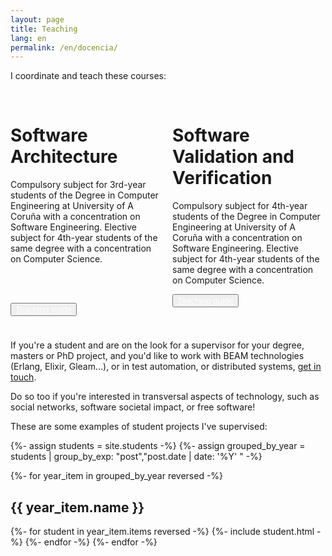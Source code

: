 ```yaml
---
layout: page
title: Teaching
lang: en
permalink: /en/docencia/
---
```


I coordinate and teach these courses:
<div style="columns: 2 200px;">
<div class="card">
  <div class="card__text" style="text-size: small;">
    <br/>
    <h1>Software Architecture</h1>
    <p>Compulsory subject for 3rd-year students of the Degree in Computer Engineering at University of A Coruña with a concentration on Software Engineering. Elective subject for 4th-year students of the same degree with a concentration on Computer Science.</p>
    <br/><br/>
    <p><button><a href="https://www.udc.es/en/cufie/GD/consulta-guias-docentes/" style="color: white;">Teaching guide</a></button></p>
  </div>
</div>
<div class="card">
  <div class="card__text" style="text-size: small;">
    <br/>
    <h1>Software Validation and Verification</h1>
    <p>Compulsory subject for 4th-year students of the Degree in Computer Engineering at University of A Coruña with a concentration on Software Engineering. Elective subject for 4th-year students of the same degree with a concentration on Computer Science.</p>
    <p><button><a href="https://www.udc.es/en/cufie/GD/consulta-guias-docentes/" style="color: white;">Teaching guide</a></button></p>
  </div>
</div>
</div>
<br/>

If you're a student and are on the look for a supervisor for your degree, masters or PhD project, and you'd like to work with BEAM technologies (Erlang, Elixir, Gleam...), or in test automation, or distributed systems, <a href="mailto:lcastro@udc.gal">get in touch</a>.

Do so too if you're interested in transversal aspects of technology, such as social networks, software societal impact, or free software!

These are some examples of student projects I've supervised:

{%- assign students = site.students -%}
{%- assign grouped_by_year = students | group_by_exp: "post","post.date | date: '%Y' " -%}

{%- for year_item in grouped_by_year reversed -%}
<span style="display: block; ">
  <h2>{{ year_item.name }}</h2>
  {%- for student in year_item.items reversed -%}
    {%- include student.html -%}
  {%- endfor -%}
{%- endfor -%}